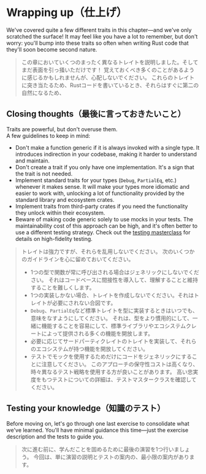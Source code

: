 # Wrapping up（仕上げ）

We've covered quite a few different traits in this chapter—and we've only scratched the surface!
It may feel like you have a lot to remember, but don't worry: you'll bump into these traits
so often when writing Rust code that they'll soon become second nature.

> この章においていくつのまったく異なるトレイトを説明しました。そしてまだ表面を引っ掻いただけです！
> 覚えておくべき多くのことがあるように感じるかもしれませんが、心配しないでください。
> これらのトレイトに突き当たるため、Rustコードを書いているとき、それらはすぐに第二の自然になるため、

## Closing thoughts（最後に言っておきたいこと）

Traits are powerful, but don't overuse them.\
A few guidelines to keep in mind:

- Don't make a function generic if it is always invoked with a single type. It introduces indirection in your
  codebase, making it harder to understand and maintain.
- Don't create a trait if you only have one implementation. It's a sign that the trait is not needed.
- Implement standard traits for your types (`Debug`, `PartialEq`, etc.) whenever it makes sense.
  It will make your types more idiomatic and easier to work with, unlocking a lot of functionality provided
  by the standard library and ecosystem crates.
- Implement traits from third-party crates if you need the functionality they unlock within their ecosystem.
- Beware of making code generic solely to use mocks in your tests. The maintainability cost of this approach
  can be high, and it's often better to use a different testing strategy. Check out the
  [testing masterclass](https://github.com/mainmatter/rust-advanced-testing-workshop)
  for details on high-fidelity testing.

> トレイトは強力ですが、それらを乱用しないでください。
> 次のいくつかのガイドラインを心に留めておいてください。
>
> - 1つの型で関数が常に呼び出される場合はジェネリックにしないでください。
>   それはコードベースに間接性を導入して、理解することと維持することを難しくします。
> - 1つの実装しかない場合、トレイトを作成しないでください。それはトレイトが必要にされない合図です。
> - `Debug`、`PartialEq`など標準トレイトを型に実装するときはいつでも、意味をなすようにしてください。
>   それは、型をより慣用的にして、一緒に機能することを容易にして、標準ライブラリやエコシステムクレートによって提供される多くの機能を開放します。
> - 必要に応じてサードパーティクレイトのトレイトを実装して、それらのエコシステムが持つ機能を開放してください。
> - テストでモックを使用するためだけにコードをジェネリックにすることに注意してください。
>   このアプローチの保守性コストは高くなり、時々異なるテスト戦略を使用する方が良いことがあります。
>   高い忠実度をもつテストについての詳細は、テストマスタークラスを確認してください。

## Testing your knowledge（知識のテスト）

Before moving on, let's go through one last exercise to consolidate what we've learned.
You'll have minimal guidance this time—just the exercise description and the tests to guide you.

> 次に進む前に、学んだことを固めるために最後の演習を1つ行いましょう。
> 今回は、単に演習の説明とテストの案内の、最小限の案内があります。
